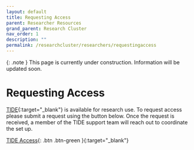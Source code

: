 ```yaml
---
layout: default
title: Requesting Access
parent: Researcher Resources
grand_parent: Research Cluster
nav_order: 1
description: ""
permalink: /researchcluster/researchers/requestingaccess
---
```


{: .note }
This page is currently under construction. Information will be updated soon.

# Requesting Access

[TIDE](https://tide.sdsu.edu/){:target="_blank"} is available for research use. To request access please submit a request using the button below. Once the request is received, a member of the TIDE support team will reach out to coordinate the set up.

[TIDE Access](https://tide.sdsu.edu/contact/){: .btn .btn-green }{:target="_blank"}